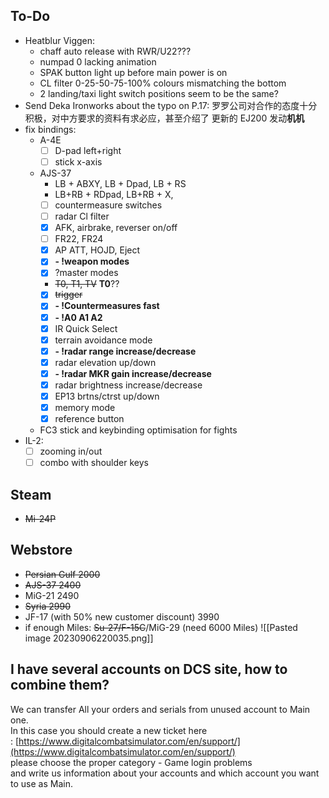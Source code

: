 ## To-Do
- Heatblur Viggen: 
	- chaff auto release with RWR/U22???
	- numpad 0 lacking animation
	- SPAK button light up before main power is on
	- CL filter 0-25-50-75-100% colours mismatching the bottom
	- 2 landing/taxi light switch positions seem to be the same?
- Send Deka Ironworks about the typo on P.17:
	罗罗公司对合作的态度十分积极，对中方要求的资料有求必应，甚至介绍了 更新的 EJ200 发动**机机**
- fix bindings:
	- A-4E
		- [ ] D-pad left+right
		- [ ] stick x-axis
	- AJS-37 
		- LB + ABXY, LB + Dpad, LB + RS
		- LB+RB + RDpad, LB+RB + X, 
		- [ ] countermeasure switches
		- [ ] radar Cl filter
		- [x] AFK, airbrake, reverser on/off
		- [ ] FR22, FR24
		- [x] AP ATT, HOJD, Eject
		- [x] **- !weapon modes**
		- [x] ?master modes
		- ~~T0, T1, TV~~ **T0**??
		- [x] ~~trigger~~
		- [x] **- !Countermeasures fast**
		- [x] **- !A0 A1 A2**
		- [x] IR Quick Select
		- [x] terrain avoidance mode
		- [x] **- !radar range increase/decrease**
		- [x] radar elevation up/down
		- [x] **- !radar MKR gain increase/decrease**
		- [x] radar brightness increase/decrease
		- [x] EP13 brtns/ctrst up/down
		- [x] memory mode
		- [x] reference button
	- FC3 stick and keybinding optimisation for fights
- IL-2:
	- [ ] zooming in/out
	- [ ] combo with shoulder keys
## Steam
- ~~Mi-24P~~
## Webstore
- ~~Persian Gulf 2000~~
- ~~AJS-37 2400~~
- MiG-21 2490
- ~~Syria 2990~~
- JF-17 (with 50% new customer discount) 3990
- if enough Miles: ~~Su-27/F-15C~~/MiG-29 (need 6000 Miles)
![[Pasted image 20230906220035.png]]
## I have several accounts on DCS site, how to combine them?
We can transfer All your orders and serials from unused account to Main one.   
In this case you should create a new ticket here : [https://www.digitalcombatsimulator.com/en/support/](https://www.digitalcombatsimulator.com/en/support/)  
please choose the proper category - Game login problems   
and write us information about your accounts and which account you want to use as Main.
